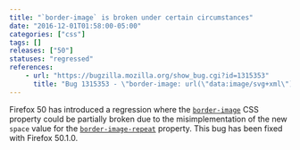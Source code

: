 ```yaml
---
title: "`border-image` is broken under certain circumstances"
date: "2016-12-01T01:58:00-05:00"
categories: ["css"]
tags: []
releases: ["50"]
statuses: "regressed"
references:
    - url: "https://bugzilla.mozilla.org/show_bug.cgi?id=1315353"
      title: "Bug 1315353 - \"border-image: url(\"data:image/svg+xml\") repeat\" broken after implementation of space value of border-image-repeat"
---
```

Firefox 50 has introduced a regression where the [`border-image`](https://developer.mozilla.org/docs/Web/CSS/border-image) CSS property could be partially broken due to the misimplementation of the new `space` value for the [`border-image-repeat`](https://developer.mozilla.org/docs/Web/CSS/border-image-repeat) property. This bug has been fixed with Firefox 50.1.0.
